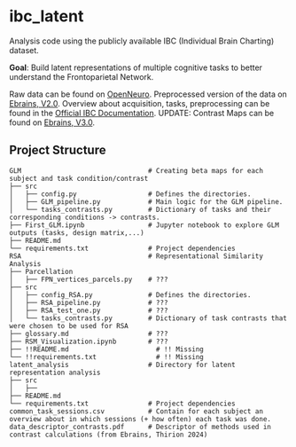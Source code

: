 # ibc_latent
Analysis code using the publicly available IBC (Individual Brain Charting) dataset.

**Goal**: Build latent representations of multiple cognitive tasks to better understand the Frontoparietal Network.

Raw data can be found on [OpenNeuro](https://openneuro.org/datasets/ds002685/versions/1.3.1). Preprocessed version of the data on [Ebrains, V2.0](https://search.kg.ebrains.eu/instances/44214176-0e8c-48de-8cff-4b6f9593415d). Overview about acquisition, tasks, preprocessing can be found in the [Official IBC Documentation](https://individual-brain-charting.github.io/docs/tasks.html#attention). UPDATE: Contrast Maps can be found on [Ebrains, V3.0](https://search.kg.ebrains.eu/instances/131add71-e838-4dab-b953-7b7a69ac5d8f).

## Project Structure

```
GLM                                # Creating beta maps for each subject and task condition/contrast
├── src                      
│   ├── config.py                  # Defines the directories.
│   ├── GLM_pipeline.py            # Main logic for the GLM pipeline.
│   └── tasks_contrasts.py         # Dictionary of tasks and their corresponding conditions -> contrasts.
├── First_GLM.ipynb                # Jupyter notebook to explore GLM outputs (tasks, design matrix,...)
├── README.md                
└── requirements.txt               # Project dependencies
RSA                                # Representational Similarity Analysis
├── Parcellation                      
│   ├── FPN_vertices_parcels.py    # ???
├── src                      
│   ├── config_RSA.py              # Defines the directories.
│   ├── RSA_pipeline.py            # ???
│   ├── RSA_test_one.py            # ???
│   └── tasks_contrasts.py         # Dictionary of task contrasts that were chosen to be used for RSA
├── glossary.md                    # ???
├── RSM_Visualization.ipynb        # ???
├── !!README.md                      # !! Missing
└── !!requirements.txt               # !! Missing
latent_analysis                    # Directory for latent representation analysis
├── src                      
│   ├── 
├── README.md                
└── requirements.txt               # Project dependencies
common_task_sessions.csv           # Contain for each subject an overview about in which sessions (+ how often) each task was done.
data_descriptor_contrasts.pdf      # Descriptor of methods used in contrast calculations (from Ebrains, Thirion 2024)
```
